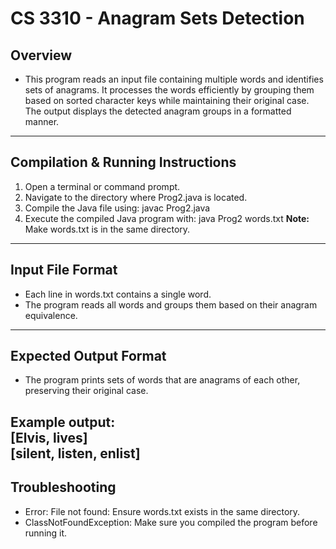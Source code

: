 # CS 3310 - Anagram Sets Detection

## **Overview**
- This program reads an input file containing multiple words and identifies sets of anagrams. It processes the words efficiently by grouping them based on sorted character keys while maintaining their original case. The output displays the detected anagram groups in a formatted manner.
---

## **Compilation & Running Instructions**
1. Open a terminal or command prompt.
2. Navigate to the directory where Prog2.java is located.
3. Compile the Java file using: javac Prog2.java
4. Execute the compiled Java program with: java Prog2 words.txt
**Note:** Make words.txt is in the same directory.
---

## **Input File Format**
- Each line in words.txt contains a single word.
- The program reads all words and groups them based on their anagram equivalence.
---

## **Expected Output Format**
- The program prints sets of words that are anagrams of each other, preserving their original case.

**Example output:**  
[Elvis, lives]  
[silent, listen, enlist]  
---

## **Troubleshooting**
- Error: File not found: Ensure words.txt exists in the same directory.
- ClassNotFoundException: Make sure you compiled the program before running it.

